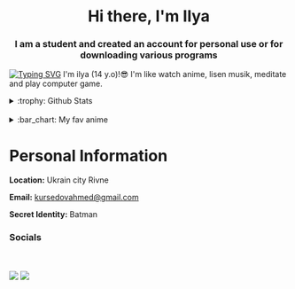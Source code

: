 ### 
<h1 align="center">Hi there, I'm Ilya </a> 
<h3 align="center">I am a student and created an account for personal use or for downloading various programs </h3>
<!DOCTYPE html>
<html>
<head>
 
 
 <a href="https://git.io/typing-svg"><img src="https://readme-typing-svg.herokuapp.com?font=Fira+Code&pause=3000&width=1000&lines=Please+verify+me+Kinda+Windy+today+Im+not+bot+💗+💗+💗" alt="Typing SVG" /></a>
 I'm ilya (14 y.o)!😎
 I'm like watch anime, lisen musik, meditate and play computer game.
 
<details>
<summary>:trophy: Github Stats</summary>                          
<a href="https://git.io/streak-stats">
  <img src="https://streak-stats.demolab.com?user=December&theme=tokyonight&hide_border=true&border_radius=11&card_width=1080" alt="GitHub Streak" />
<a href="https://github.com/ashutosh00710/github-readme-activity-graph">
  <img src="https://github-readme-activity-graph.vercel.app/graph?username=december232323&bg_color=ffcfe9&color=9e4c98&line=9e4c98&point=403d3d&area=true&hide_border=true" alt="Ashutosh's GitHub Activity Graph">
</a>
  </a>
<a href="https://github.com/december232323?tab=stars">
  <img src="https://github-readme-stats.vercel.app/api?username=december232323" alt="december232323? GitHub stats" />
</a>
  </details>

<br> 
 
<details>
<summary>:bar_chart: My fav anime</summary> 
 
* [Dr STONE](https://anilist.co/anime/131518/Dr-STONE-NEW-WORLD/)
* [Mushoku Tensei II Isekai Ittara Honki Dasu](https://anilist.co/anime/146065/Mushoku-Tensei-II-Isekai-Ittara-Honki-Dasu/)
* [Death Note](https://anilist.co/anime/1535/DEATH-NOTE)
* [Boku-no-Hero-Academia](https://anilist.co/anime/21459/Boku-no-Hero-Academia/)
* [Shingeki-no-Kyojin](https://anilist.co/anime/16498/Shingeki-no-Kyojin/)
* [Shingeki-no-Kyojin-2](https://anilist.co/anime/20958/Shingeki-no-Kyojin-2/)
* [Shingeki-no-Kyojin-3](https://anilist.co/anime/99147/Shingeki-no-Kyojin-3/)
* [Shingeki-no-Kyojin-The-Final-Season](https://anilist.co/anime/110277/Shingeki-no-Kyojin-The-Final-Season/)
* [Shingeki-no-Kyojin-The-Final-Season-Part-2](https://anilist.co/anime/131681/Shingeki-no-Kyojin-The-Final-Season-Part-2/)
* [Ijiranaide-Nagatorosan-2nd-Attack](https://anilist.co/anime/140596/Ijiranaide-Nagatorosan-2nd-Attack/)
* [Darling-in-the-Franxx](https://anilist.co/anime/99423/Darling-in-the-Franxx/)
* [Kimetsu-no-Yaiba](https://anilist.co/anime/101922/Kimetsu-no-Yaiba/)
* [One-PunchMan](https://anilist.co/manga/74347/One-PunchMan/)
* [Tensei-Shitara-Slime-Datta-Ken](https://anilist.co/anime/101280/Tensei-Shitara-Slime-Datta-Ken/)
* [Tensei-Shitara-Slime-Datta-Ken-2nd-Season](https://anilist.co/anime/108511/Tensei-Shitara-Slime-Datta-Ken-2nd-Season/)
* [Tensei-Shitara-Slime-Datta-Ken-2nd-Season-Part-2](https://anilist.co/anime/116742/Tensei-Shitara-Slime-Datta-Ken-2nd-Season-Part-2/)
* [Tensei-Shitara-Slime-Datta-Ken-3rd-Season](https://anilist.co/anime/156822/Tensei-Shitara-Slime-Datta-Ken-3rd-Season/)
* [Tensei-Shitara-Slime-Datta-Ken-Sukuwareru-Ramiris](https://anilist.co/anime/146503/Tensei-Shitara-Slime-Datta-Ken-Sukuwareru-Ramiris/)
* [Tokyo-Ghoul](https://anilist.co/anime/20605/Tokyo-Ghoul/)
* [Tokyo-Ghoul-A](https://anilist.co/anime/20850/Tokyo-Ghoul-A/)
* [Tokyo-Ghoulre](https://anilist.co/anime/100240/Tokyo-Ghoulre/)
* [Tokyo-Ghoul-JACK](https://anilist.co/anime/21132/Tokyo-Ghoul-JACK/)
* [Tokyo-Ghoulre-2](nilist.co/anime/102351/Tokyo-Ghoulre-2/)
 
 </details>


 
  
<head>
<body>
  <h1>Personal Information</h1>
  <p><strong>Location:</strong> Ukrain city Rivne</p>
  <p><strong>Email:</strong> <a href="mailto:kursedovahmed@gmail.com">kursedovahmed@gmail.com</a></p>
  <p><strong>Secret Identity:</strong> Batman</p>
</body>
</html>

### Socials
<br><br>
 <a href="https://t.me/Reason to live"><img src="https://img.shields.io/badge/telegram-Reason%20to%20live-blue"></a>
<a href="mailto:kursedovahmed@gmail.com"><img src="https://img.shields.io/badge/gmail-kursedovahmed%40gmail.com-red"></a>
